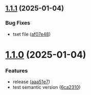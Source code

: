 ## [1.1.1](https://github.com/doganince/samplecycle/compare/v1.1.0...v1.1.1) (2025-01-04)


### Bug Fixes

* tset file ([af07e48](https://github.com/doganince/samplecycle/commit/af07e48f83b5ced07a6cba59d2a8dcb7a66d5cbd))

# [1.1.0](https://github.com/doganince/samplecycle/compare/v1.0.5...v1.1.0) (2025-01-04)


### Features

* release ([aaa51e7](https://github.com/doganince/samplecycle/commit/aaa51e79abcee86d314faef94e89174fc336d244))
* test semantic version ([6ca2310](https://github.com/doganince/samplecycle/commit/6ca231052b17a2d12896e411127a6b8373542ffc))
